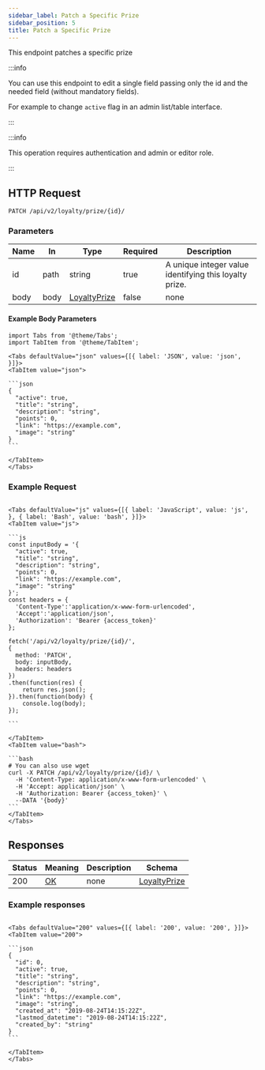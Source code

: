 ```yaml
---
sidebar_label: Patch a Specific Prize
sidebar_position: 5
title: Patch a Specific Prize
---
```


This endpoint patches a specific prize

:::info

You can use this endpoint to edit a single field passing only the id and the needed field (without mandatory fields).

For example to change `active` flag in an admin list/table interface.

:::

:::info

This operation requires authentication and admin or editor role.

:::

## HTTP Request

`PATCH /api/v2/loyalty/prize/{id}/`

### Parameters

|Name|In|Type|Required|Description|
|---|---|---|---|---|
|id|path|string|true|A unique integer value identifying this loyalty prize.|
|body|body|[LoyaltyPrize](#schemaloyaltyprize)|false|none|

#### Example Body Parameters

````mdx-code-block
import Tabs from '@theme/Tabs';
import TabItem from '@theme/TabItem';

<Tabs defaultValue="json" values={[{ label: 'JSON', value: 'json', }]}>
<TabItem value="json">

```json
{
  "active": true,
  "title": "string",
  "description": "string",
  "points": 0,
  "link": "https://example.com",
  "image": "string"
}
```

</TabItem>
</Tabs>
````

### Example Request

````mdx-code-block

<Tabs defaultValue="js" values={[{ label: 'JavaScript', value: 'js', }, { label: 'Bash', value: 'bash', }]}>
<TabItem value="js">

```js
const inputBody = '{
  "active": true,
  "title": "string",
  "description": "string",
  "points": 0,
  "link": "https://example.com",
  "image": "string"
}';
const headers = {
  'Content-Type':'application/x-www-form-urlencoded',
  'Accept':'application/json',
  'Authorization': 'Bearer {access_token}'
};

fetch('/api/v2/loyalty/prize/{id}/',
{
  method: 'PATCH',
  body: inputBody,
  headers: headers
})
.then(function(res) {
    return res.json();
}).then(function(body) {
    console.log(body);
});

```

</TabItem>
<TabItem value="bash">

```bash
# You can also use wget
curl -X PATCH /api/v2/loyalty/prize/{id}/ \
  -H 'Content-Type: application/x-www-form-urlencoded' \
  -H 'Accept: application/json' \
  -H 'Authorization: Bearer {access_token}' \
  --DATA '{body}'
```
</TabItem>
</Tabs>
````

## Responses

|Status|Meaning|Description|Schema|
|---|---|---|---|
|200|[OK](https://tools.ietf.org/html/rfc7231#section-6.3.1)|none|[LoyaltyPrize](#schemaloyaltyprize)|

### Example responses


````mdx-code-block

<Tabs defaultValue="200" values={[{ label: '200', value: '200', }]}>
<TabItem value="200">

```json
{
  "id": 0,
  "active": true,
  "title": "string",
  "description": "string",
  "points": 0,
  "link": "https://example.com",
  "image": "string",
  "created_at": "2019-08-24T14:15:22Z",
  "lastmod_datetime": "2019-08-24T14:15:22Z",
  "created_by": "string"
}
```

</TabItem>
</Tabs>
````




